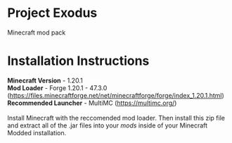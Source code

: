 # Project Exodus
Minecraft mod pack

# Installation Instructions
**Minecraft Version** - 1.20.1</br>
**Mod Loader** -  Forge 1.20.1 - 47.3.0 (https://files.minecraftforge.net/net/minecraftforge/forge/index_1.20.1.html)</br>
**Recommended Launcher** - MultiMC (https://multimc.org/)</br></br>
Install Minecraft with the reccomended mod loader. Then install this zip file and extract all of the .jar files into your *mods* inside of your Minecraft Modded installation. </br>
